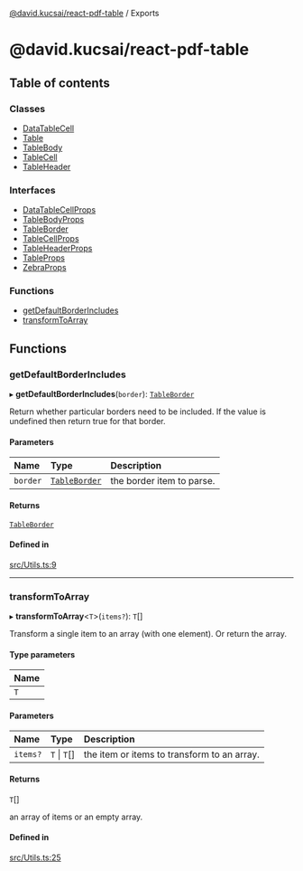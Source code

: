 [@david.kucsai/react-pdf-table](README.md) / Exports

# @david.kucsai/react-pdf-table

## Table of contents

### Classes

- [DataTableCell](classes/DataTableCell.md)
- [Table](classes/Table.md)
- [TableBody](classes/TableBody.md)
- [TableCell](classes/TableCell.md)
- [TableHeader](classes/TableHeader.md)

### Interfaces

- [DataTableCellProps](interfaces/DataTableCellProps.md)
- [TableBodyProps](interfaces/TableBodyProps.md)
- [TableBorder](interfaces/TableBorder.md)
- [TableCellProps](interfaces/TableCellProps.md)
- [TableHeaderProps](interfaces/TableHeaderProps.md)
- [TableProps](interfaces/TableProps.md)
- [ZebraProps](interfaces/ZebraProps.md)

### Functions

- [getDefaultBorderIncludes](modules.md#getdefaultborderincludes)
- [transformToArray](modules.md#transformtoarray)

## Functions

### getDefaultBorderIncludes

▸ **getDefaultBorderIncludes**(`border`): [`TableBorder`](interfaces/TableBorder.md)

Return whether particular borders need to be included.
If the value is undefined then return true for that border.

#### Parameters

| Name | Type | Description |
| :------ | :------ | :------ |
| `border` | [`TableBorder`](interfaces/TableBorder.md) | the border item to parse. |

#### Returns

[`TableBorder`](interfaces/TableBorder.md)

#### Defined in

[src/Utils.ts:9](https://github.com/dmk99/react-pdf-table/blob/bebcafb/src/Utils.ts#L9)

___

### transformToArray

▸ **transformToArray**<`T`\>(`items?`): `T`[]

Transform a single item to an array (with one element).
Or return the array.

#### Type parameters

| Name |
| :------ |
| `T` |

#### Parameters

| Name | Type | Description |
| :------ | :------ | :------ |
| `items?` | `T` \| `T`[] | the item or items to transform to an array. |

#### Returns

`T`[]

an array of items or an empty array.

#### Defined in

[src/Utils.ts:25](https://github.com/dmk99/react-pdf-table/blob/bebcafb/src/Utils.ts#L25)
